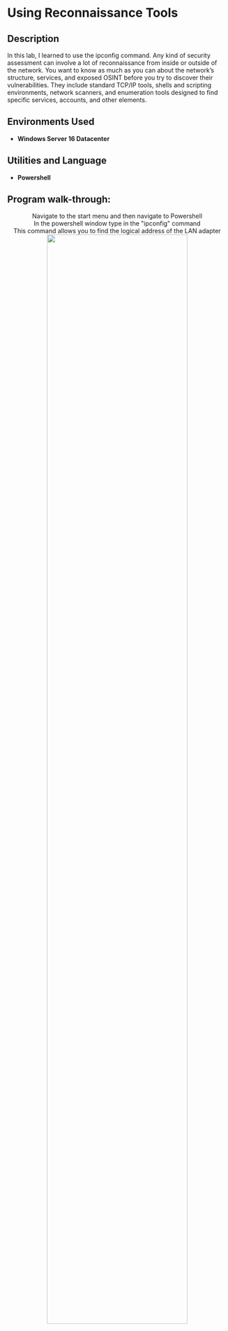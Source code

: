 <h1>Using Reconnaissance Tools</h1>


<h2>Description</h2>
In this lab, I learned to use the ipconfig command. Any kind of security assessment can involve a lot of reconnaissance from inside or outside of the network. You want to know as much as you can about the network’s structure, services, and exposed OSINT before you try to discover their vulnerabilities. They include standard TCP/IP tools, shells and scripting environments, network scanners, and enumeration tools designed to find specific services, accounts, and other elements.
<br />



<h2>Environments Used </h2>

- <b>Windows Server 16 Datacenter</b> 

<h2>Utilities and Language </h2>

- <b>Powershell</b>

<h2>Program walk-through:</h2>

<p align="center">
Navigate to the start menu and then navigate to Powershell <br>
In the powershell window type in the "ipconfig" command <br>
This command allows you to find the logical address of the LAN adapter <br>
<img src="https://i.postimg.cc/htTNJMMT/Screen-Shot-2023-03-07-at-5-42-32-PM.png" height="80%" width="80%" alt=""/>
<br />

  
  
